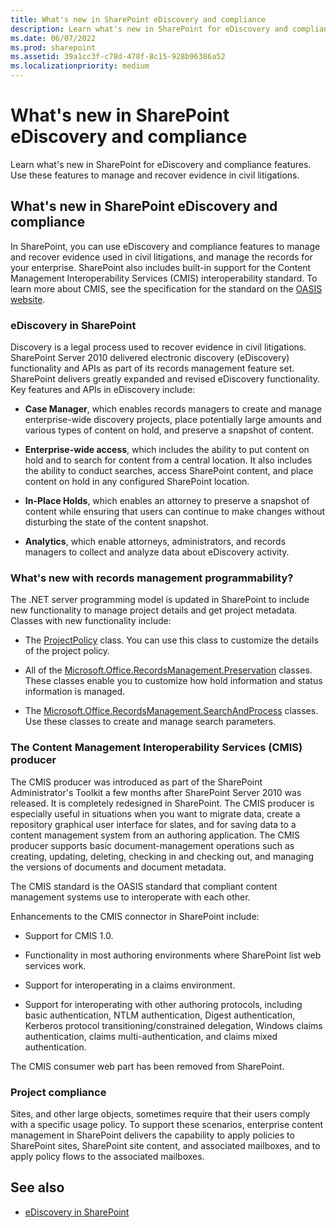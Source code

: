 ```yaml
---
title: What's new in SharePoint eDiscovery and compliance
description: Learn what's new in SharePoint for eDiscovery and compliance features. Use these features to manage and recover evidence in civil litigations.
ms.date: 06/07/2022
ms.prod: sharepoint
ms.assetid: 39a1cc3f-c78d-478f-8c15-928b96386a52
ms.localizationpriority: medium
---
```



# What's new in SharePoint eDiscovery and compliance
Learn what's new in SharePoint for eDiscovery and compliance features. Use these features to manage and recover evidence in civil litigations.
## What's new in SharePoint eDiscovery and compliance

In SharePoint, you can use eDiscovery and compliance features to manage and recover evidence used in civil litigations, and manage the records for your enterprise. SharePoint also includes built-in support for the Content Management Interoperability Services (CMIS) interoperability standard. To learn more about CMIS, see the specification for the standard on the  [OASIS website](https://www.oasis-open.org/committees/tc_home.php?wg_abbrev=cmis).
  
    
    

### eDiscovery in SharePoint

Discovery is a legal process used to recover evidence in civil litigations. SharePoint Server 2010 delivered electronic discovery (eDiscovery) functionality and APIs as part of its records management feature set. SharePoint delivers greatly expanded and revised eDiscovery functionality. Key features and APIs in eDiscovery include:
  
    
    

- **Case Manager**, which enables records managers to create and manage enterprise-wide discovery projects, place potentially large amounts and various types of content on hold, and preserve a snapshot of content.
    
  
- **Enterprise-wide access**, which includes the ability to put content on hold and to search for content from a central location. It also includes the ability to conduct searches, access SharePoint content, and place content on hold in any configured SharePoint location.
    
  
- **In-Place Holds**, which enables an attorney to preserve a snapshot of content while ensuring that users can continue to make changes without disturbing the state of the content snapshot.
    
  
- **Analytics**, which enable attorneys, administrators, and records managers to collect and analyze data about eDiscovery activity.
    
  

### What's new with records management programmability?

The .NET server programming model is updated in SharePoint to include new functionality to manage project details and get project metadata. Classes with new functionality include:
  
    
    

- The  [ProjectPolicy](https://msdn.microsoft.com/library/Microsoft.Office.RecordsManagement.InformationPolicy.ProjectPolicy.aspx) class. You can use this class to customize the details of the project policy.
    
  
- All of the  [Microsoft.Office.RecordsManagement.Preservation](https://msdn.microsoft.com/library/Microsoft.Office.RecordsManagement.Preservation.aspx) classes. These classes enable you to customize how hold information and status information is managed.
    
  
- The  [Microsoft.Office.RecordsManagement.SearchAndProcess](https://msdn.microsoft.com/library/Microsoft.Office.RecordsManagement.SearchAndProcess.aspx) classes. Use these classes to create and manage search parameters.
    
  

### The Content Management Interoperability Services (CMIS) producer

The CMIS producer was introduced as part of the SharePoint Administrator's Toolkit a few months after SharePoint Server 2010 was released. It is completely redesigned in SharePoint. The CMIS producer is especially useful in situations when you want to migrate data, create a repository graphical user interface for slates, and for saving data to a content management system from an authoring application. The CMIS producer supports basic document-management operations such as creating, updating, deleting, checking in and checking out, and managing the versions of documents and document metadata.
  
    
    
The CMIS standard is the OASIS standard that compliant content management systems use to interoperate with each other.
  
    
    
Enhancements to the CMIS connector in SharePoint include:
  
    
    

- Support for CMIS 1.0.
    
  
- Functionality in most authoring environments where SharePoint list web services work.
    
  
- Support for interoperating in a claims environment.
    
  
- Support for interoperating with other authoring protocols, including basic authentication, NTLM authentication, Digest authentication, Kerberos protocol transitioning/constrained delegation, Windows claims authentication, claims multi-authentication, and claims mixed authentication.
    
  
The CMIS consumer web part has been removed from SharePoint.
  
    
    

### Project compliance

Sites, and other large objects, sometimes require that their users comply with a specific usage policy. To support these scenarios, enterprise content management in SharePoint delivers the capability to apply policies to SharePoint sites, SharePoint site content, and associated mailboxes, and to apply policy flows to the associated mailboxes.
  
    
    

## See also
<a name="bk_addresources"> </a>


-  [eDiscovery in SharePoint](ediscovery-in-sharepoint.md)
    
  

